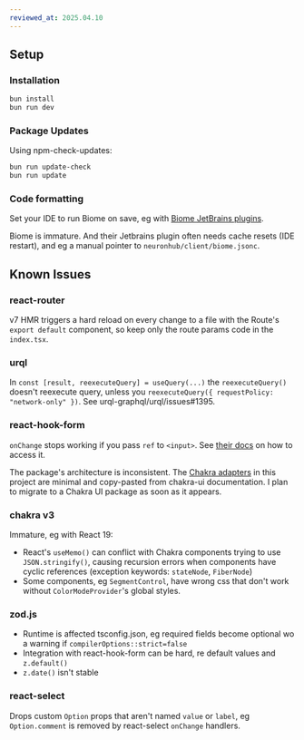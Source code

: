 ```yaml
---
reviewed_at: 2025.04.10
---
```


Setup
--------------------------------

### Installation

```bash
bun install
bun run dev
```

### Package Updates

Using npm-check-updates:

```bash
bun run update-check
bun run update
```

### Code formatting

Set your IDE to run Biome on save, eg with [Biome JetBrains plugins](https://plugins.jetbrains.com/plugin/22761-biome).

Biome is immature. And their Jetbrains plugin often needs cache resets (IDE restart), and eg a manual pointer to `neuronhub/client/biome.jsonc`.

Known Issues
--------------------------------

### react-router

v7 HMR triggers a hard reload on every change to a file with the Route's `export default` component, so keep only the route params code in the `index.tsx`. 

### urql

In `const [result, reexecuteQuery] = useQuery(...)` the `reexecuteQuery()` doesn't reexecute query, unless you `reexecuteQuery({ requestPolicy: "network-only" })`. See urql-graphql/urql/issues#1395.

### react-hook-form

`onChange` stops working if you pass `ref` to `<input>`. See [their docs](https://www.react-hook-form.com/faqs/#Howtosharerefusage) on how to access it.

The package's architecture is inconsistent. The [Chakra adapters](/client/src/components/forms) in this project are minimal and copy-pasted from chakra-ui documentation. I plan to migrate to a Chakra UI package as soon as it appears.

### chakra v3

Immature, eg with React 19:
- React's `useMemo()` can conflict with Chakra components trying to use `JSON.stringify()`, causing recursion errors when components have cyclic references (exception keywords: `stateNode`, `FiberNode`)
- Some components, eg `SegmentControl`, have wrong css that don't work without `ColorModeProvider`'s global styles.

### zod.js

- Runtime is affected tsconfig.json, eg required fields become optional wo a warning if `compilerOptions::strict=false`
- Integration with react-hook-form can be hard, re default values and `z.default()`
- `z.date()` isn't stable

### react-select

Drops custom `Option` props that aren't named `value` or `label`, eg `Option.comment` is removed by react-select `onChange` handlers.
